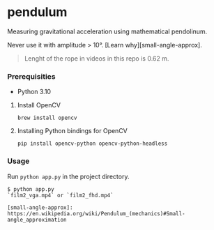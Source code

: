 # pendulum

Measuring gravitational acceleration using mathematical pendolinum.

Never use it with amplitude > 10°. [Learn why][small-angle-approx].

> Lenght of the rope in videos in this repo is 0.62 m.

### Prerequisities

- Python 3.10

1. Install OpenCV

   ```
   brew install opencv
   ```

2. Installing Python bindings for OpenCV

   ```
   pip install opencv-python opencv-python-headless
   ```

### Usage

Run `python app.py` in the project directory.

```
$ python app.py
`film2_vga.mp4` or `film2_fhd.mp4`

[small-angle-approx]: https://en.wikipedia.org/wiki/Pendulum_(mechanics)#Small-angle_approximation
```
